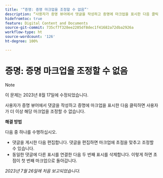 ```yaml
---
title: '“증명: 증명 마크업을 조정할 수 없음”'
description: “사용자가 증명 뷰어에서 댓글을 작성하고 증명에 마크업을 표시한 다음 클릭하면 사용자가 더 이상 해당 마크업을 조정할 수 없습니다. ”
hidefromtoc: true
feature: Digital Content and Documents
source-git-commit: 735cf7f328ee2205df8dec1f41682a72dba2926a
workflow-type: ht
source-wordcount: '126'
ht-degree: 100%

---
```



# 증명: 증명 마크업을 조정할 수 없음

<!--WF and WFP TOCs-->

>[!NOTE]
>
>이 문제는 2023년 8월 17일에 수정되었습니다.

사용자가 증명 뷰어에서 댓글을 작성하고 증명에 마크업을 표시한 다음 클릭하면 사용자가 더 이상 해당 마크업을 조정할 수 없습니다.

**해결 방법**

다음 중 하나를 수행하십시오.

* 댓글을 게시한 다음 편집합니다. 댓글을 편집하면 마크업에 초점을 맞추고 조정할 수 있습니다.
* 동일한 댓글에 다른 표시를 연결한 다음 두 번째 표시를 삭제합니다. 이렇게 하면 초점이 첫 번째 마크업으로 돌아갑니다.

_2023년 7월 26일에 처음 보고되었습니다._

